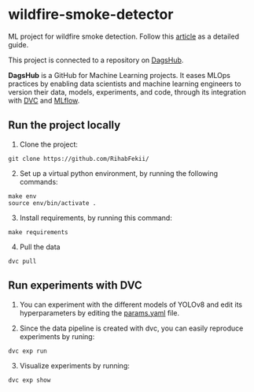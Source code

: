 # wildfire-smoke-detector
ML project for wildfire smoke detection. Follow this [article](https://rihab-feki.medium.com/ml-project-using-yolov8-roboflow-dvc-and-mlflow-on-dagshub-3e5c0b026297) as a detailed guide. 

This project is connected to a repository on [DagsHub](https://dagshub.com/Rihab.Feki/wildfire-smoke-detector). 

**DagsHub** is a GitHub for Machine Learning projects. It eases MLOps practices by enabling data scientists and machine learning engineers to version their data, models, experiments, and code, through its integration with [DVC](https://dvc.org/doc) and [MLflow](https://mlflow.org/docs/latest/index.html). 

## Run the project locally 

1. Clone the project: 
````shell 
git clone https://github.com/RihabFekii/
````

2. Set up a virtual python environment, by running the following commands:
````shell 
make env
source env/bin/activate .
````

3. Install requirements, by running this command:
````shell
make requirements
`````

4. Pull the data 
````
dvc pull
````
## Run experiments with DVC 

1. You can experiment with the different models of YOLOv8 and edit its hyperparameters 
by editing the [params.yaml](/params.yaml) file. 

2. Since the data pipeline is created with dvc, you can easily reproduce experiments by runing: 

````sell
dvc exp run 
`````
3. Visualize experiments by running: 
````
dvc exp show
`````


